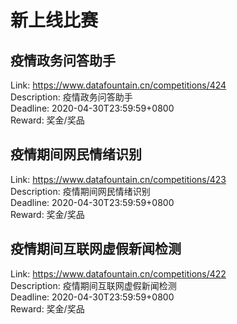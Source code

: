 # 新上线比赛


## 疫情政务问答助手
Link: https://www.datafountain.cn/competitions/424  
Description: 疫情政务问答助手  
Deadline: 2020-04-30T23:59:59+0800  
Reward: 奖金/奖品  

## 疫情期间网民情绪识别
Link: https://www.datafountain.cn/competitions/423  
Description: 疫情期间网民情绪识别  
Deadline: 2020-04-30T23:59:59+0800  
Reward: 奖金/奖品  

## 疫情期间互联网虚假新闻检测
Link: https://www.datafountain.cn/competitions/422  
Description: 疫情期间互联网虚假新闻检测  
Deadline: 2020-04-30T23:59:59+0800  
Reward: 奖金/奖品  


